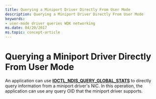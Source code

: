 ```yaml
---
title: Querying a Miniport Driver Directly From User Mode
description: Querying a Miniport Driver Directly From User Mode
keywords:
- user-mode driver queries WDK networking
ms.date: 04/20/2017
ms.topic: concept-article
---
```


# Querying a Miniport Driver Directly From User Mode





An application can use [**IOCTL\_NDIS\_QUERY\_GLOBAL\_STATS**](/previous-versions/windows/hardware/network/ff548975(v=vs.85)) to directly query information from a miniport driver's NIC. In this operation, the application can use any query OID that the miniport driver supports.

 

